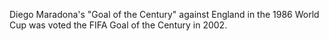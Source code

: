 Diego Maradona's "Goal of the Century" against England in the 1986 World Cup was voted the FIFA Goal of the Century in 2002.
